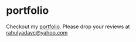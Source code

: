 # portfolio
Checkout my [portfolio](rahulyadav2.github.io.). Please drop your reviews at rahulyadavc@yahoo.com

